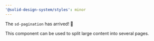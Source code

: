 ```yaml
---
'@solid-design-system/styles': minor
---
```


The `sd-pagination` has arrived! 🎉

This component can be used to split large content into several pages.